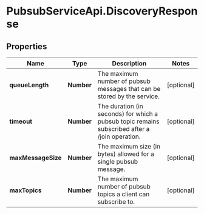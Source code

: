 # PubsubServiceApi.DiscoveryResponse

## Properties

Name | Type | Description | Notes
------------ | ------------- | ------------- | -------------
**queueLength** | **Number** | The maximum number of pubsub messages that can be stored by the service. | [optional] 
**timeout** | **Number** | The duration (in seconds) for which a pubsub topic remains subscribed after a /join operation. | [optional] 
**maxMessageSize** | **Number** | The maximum size (in bytes) allowed for a single pubsub message. | [optional] 
**maxTopics** | **Number** | The maximum number of pubsub topics a client can subscribe to. | [optional] 



